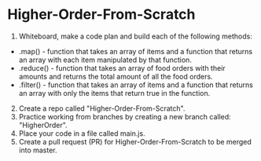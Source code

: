 # Higher-Order-From-Scratch

1. Whiteboard, make a code plan and build each of the following methods:
  * .map() - function that takes an array of items and a function that returns an array with each item manipulated by that function.
  * .reduce() - function that takes an array of food orders with their amounts and returns the total amount of all the food orders.
  * .filter() - function that takes an array of items and a function that returns an array with only the items that return true in the function.
2. Create a repo called "Higher-Order-From-Scratch".
3. Practice working from branches by creating a new branch called: "HigherOrder".
4. Place your code in a file called main.js.
5. Create a pull request (PR) for Higher-Order-From-Scratch to be merged into master.